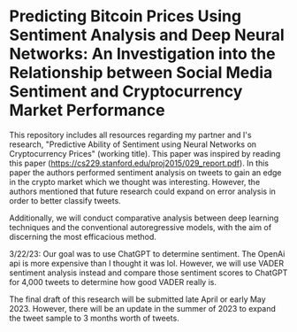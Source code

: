 # Predicting Bitcoin Prices Using Sentiment Analysis and Deep Neural Networks: An Investigation into the Relationship between Social Media Sentiment and Cryptocurrency Market Performance
This repository includes all resources regarding my partner and I's research, "Predictive Ability of Sentiment using Neural Networks on Cryptocurrency Prices" (working title). This paper was inspired by reading this paper (https://cs229.stanford.edu/proj2015/029_report.pdf). In this paper the authors performed sentiment analysis on tweets to gain an edge in the crypto market which we thought was interesting. However, the authors mentioned that future research could expand on error analysis in order to better classify tweets. 

Additionally, we will conduct comparative analysis between deep learning techniques and the conventional autoregressive models, with the aim of discerning the most efficacious method.

3/22/23: Our goal was to use ChatGPT to determine sentiment. The OpenAi api is more expensive than I thought it was lol. However, we will use VADER sentiment analysis instead and compare those sentiment scores to ChatGPT for 4,000 tweets to determine how good VADER really is.

The final draft of this research will be submitted late April or early May 2023. However, there will be an update in the summer of 2023 to expand the tweet sample to 3 months worth of tweets. 
